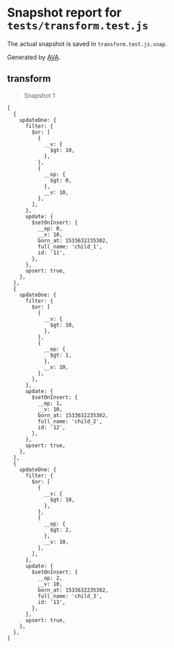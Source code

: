 # Snapshot report for `tests/transform.test.js`

The actual snapshot is saved in `transform.test.js.snap`.

Generated by [AVA](https://ava.li).

## transform

> Snapshot 1

    [
      {
        updateOne: {
          filter: {
            $or: [
              {
                __v: {
                  $gt: 10,
                },
              },
              {
                __op: {
                  $gt: 0,
                },
                __v: 10,
              },
            ],
          },
          update: {
            $setOnInsert: {
              __op: 0,
              __v: 10,
              born_at: 1533632235302,
              full_name: 'child_1',
              id: '11',
            },
          },
          upsert: true,
        },
      },
      {
        updateOne: {
          filter: {
            $or: [
              {
                __v: {
                  $gt: 10,
                },
              },
              {
                __op: {
                  $gt: 1,
                },
                __v: 10,
              },
            ],
          },
          update: {
            $setOnInsert: {
              __op: 1,
              __v: 10,
              born_at: 1533632235302,
              full_name: 'child_2',
              id: '12',
            },
          },
          upsert: true,
        },
      },
      {
        updateOne: {
          filter: {
            $or: [
              {
                __v: {
                  $gt: 10,
                },
              },
              {
                __op: {
                  $gt: 2,
                },
                __v: 10,
              },
            ],
          },
          update: {
            $setOnInsert: {
              __op: 2,
              __v: 10,
              born_at: 1533632235302,
              full_name: 'child_3',
              id: '13',
            },
          },
          upsert: true,
        },
      },
    ]
